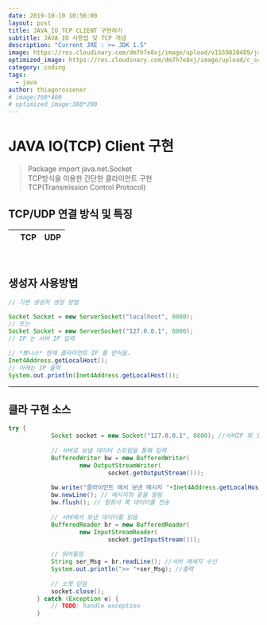 ```yaml
---
date: 2019-10-10 10:56:00
layout: post
title: JAVA_IO_TCP CLIENT 구현하기
subtitle: JAVA_IO 사용법 및 TCP 개념
description: "Current JRE : >= JDK 1.5"
image: https://res.cloudinary.com/dm7h7e8xj/image/upload/v1559820489/js-code_n83m7a.jpg
optimized_image: https://res.cloudinary.com/dm7h7e8xj/image/upload/c_scale,w_380/v1559820489/js-code_n83m7a.jpg
category: coding
tags:
  - java
author: thiagorossener
# image:760*400
# optimized_image:380*200
---
```


# JAVA IO(TCP) Client 구현
> Package import java.net.Socket<br>
> TCP방식을 이용한 간단한 클라이언트 구현<br>
> TCP(Transmission Control Protocol)<br>

## TCP/UDP 연결 방식 및 특징
<!-- |  | TCP | UDP |
|:---:|:---:|:---:|
| 연결방식 | 연결형 프로토콜<br>연결 후 통신<br>1:1 통신방식 | 비연결형 프로토콜<br>연결 없이 통신<br>1:1, 1:N, N:N 통신 방식 |
| 특징 | 데이터 경계 구분안함<br>신뢰성 있는 데이터 전송<br>데이터 전송 순서 보장<br>데이터의 수신 여부 확인<br>패킷을 관리할 필요가 없음<br>UDP보다 느림 | 데이터의 경계를 구분함<br>신뢰성 없는 데이터 전송<br>데이터의 전송 순서가 바뀔 수 있음<br> 데이터의 수신 여부를 확인 안함<br>패킷을 관리해야함<br>TCP보다 전송속도가 빠름 |
| 관련클래스 | Socket<br>ServerSocket | DatagramSocket<br>DatagramPacket<br>MulticastSocket | -->
||TCP|UDP|
|:---:|:---:|:---|

<br>

## 생성자 사용방법

```java
// 기본 생성자 생성 방법

Socket Socket = new ServerSocket("localhost", 8000); 
// 또는
Socket Socket = new ServerSocket("127.0.0.1", 8000);
// IP 는 서버 IP 입력

// *뽀나스* 현재 클라이언트 IP 를 얻어옴.
Inet4Address.getLocalHost();
// 아래는 IP 출력
System.out.println(Inet4Address.getLocalHost());
```
***
## 클라 구현 소스

```java
try {
			Socket socket = new Socket("127.0.0.1", 8000); //서버IP 와 포트
				
			// 서버로 보낼 데이터 스트림을 통해 입력
			BufferedWriter bw = new BufferedWriter(
					new OutputStreamWriter(
							socket.getOutputStream()));
			
			bw.write("클라이언트 에서 보낸 메시지 "+Inet4Address.getLocalHost());
			bw.newLine(); // 메시지의 끝을 알림
			bw.flush(); // 힘줘서 쭉 데이터를 전송
			
			// 서버에서 보낸 데이터를 읽음
			BufferedReader br = new BufferedReader(
					new InputStreamReader(
							socket.getInputStream()));
			
			// 읽어들임
			String ser_Msg = br.readLine(); //서버 메세지 수신
			System.out.println(">> "+ser_Msg); //출력
			
			// 소켓 닫음
			socket.close();
		} catch (Exception e) {
			// TODO: handle exception
		}
```